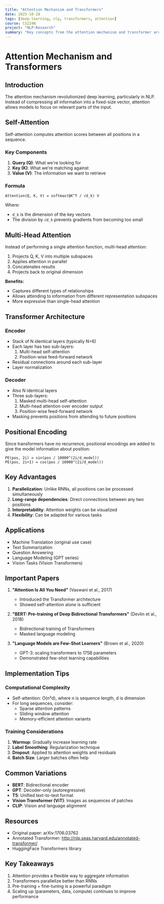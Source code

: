 ```yaml
---
title: "Attention Mechanism and Transformers"
date: 2025-10-28
tags: [deep-learning, nlp, transformers, attention]
course: CS224N
project: "NLP-Research"
summary: "Key concepts from the attention mechanism and transformer architecture"
---
```


# Attention Mechanism and Transformers

## Introduction

The attention mechanism revolutionized deep learning, particularly in NLP. Instead of compressing all information into a fixed-size vector, attention allows models to focus on relevant parts of the input.

## Self-Attention

Self-attention computes attention scores between all positions in a sequence.

### Key Components

1. **Query (Q)**: What we're looking for
2. **Key (K)**: What we're matching against
3. **Value (V)**: The information we want to retrieve

### Formula

```
Attention(Q, K, V) = softmax(QK^T / √d_k) V
```

Where:
- `d_k` is the dimension of the key vectors
- The division by `√d_k` prevents gradients from becoming too small

## Multi-Head Attention

Instead of performing a single attention function, multi-head attention:
1. Projects Q, K, V into multiple subspaces
2. Applies attention in parallel
3. Concatenates results
4. Projects back to original dimension

**Benefits:**
- Captures different types of relationships
- Allows attending to information from different representation subspaces
- More expressive than single-head attention

## Transformer Architecture

### Encoder
- Stack of N identical layers (typically N=6)
- Each layer has two sub-layers:
  1. Multi-head self-attention
  2. Position-wise feed-forward network
- Residual connections around each sub-layer
- Layer normalization

### Decoder
- Also N identical layers
- Three sub-layers:
  1. Masked multi-head self-attention
  2. Multi-head attention over encoder output
  3. Position-wise feed-forward network
- Masking prevents positions from attending to future positions

## Positional Encoding

Since transformers have no recurrence, positional encodings are added to give the model information about position:

```
PE(pos, 2i) = sin(pos / 10000^(2i/d_model))
PE(pos, 2i+1) = cos(pos / 10000^(2i/d_model))
```

## Key Advantages

1. **Parallelization**: Unlike RNNs, all positions can be processed simultaneously
2. **Long-range dependencies**: Direct connections between any two positions
3. **Interpretability**: Attention weights can be visualized
4. **Flexibility**: Can be adapted for various tasks

## Applications

- Machine Translation (original use case)
- Text Summarization
- Question Answering
- Language Modeling (GPT series)
- Vision Tasks (Vision Transformers)

## Important Papers

1. **"Attention Is All You Need"** (Vaswani et al., 2017)
   - Introduced the Transformer architecture
   - Showed self-attention alone is sufficient

2. **"BERT: Pre-training of Deep Bidirectional Transformers"** (Devlin et al., 2018)
   - Bidirectional training of Transformers
   - Masked language modeling

3. **"Language Models are Few-Shot Learners"** (Brown et al., 2020)
   - GPT-3: scaling transformers to 175B parameters
   - Demonstrated few-shot learning capabilities

## Implementation Tips

### Computational Complexity
- Self-attention: O(n²d), where n is sequence length, d is dimension
- For long sequences, consider:
  - Sparse attention patterns
  - Sliding window attention
  - Memory-efficient attention variants

### Training Considerations
1. **Warmup**: Gradually increase learning rate
2. **Label Smoothing**: Regularization technique
3. **Dropout**: Applied to attention weights and residuals
4. **Batch Size**: Larger batches often help

## Common Variations

- **BERT**: Bidirectional encoder
- **GPT**: Decoder-only (autoregressive)
- **T5**: Unified text-to-text format
- **Vision Transformer (ViT)**: Images as sequences of patches
- **CLIP**: Vision and language alignment

## Resources

- Original paper: arXiv:1706.03762
- Annotated Transformer: http://nlp.seas.harvard.edu/annotated-transformer/
- HuggingFace Transformers library

## Key Takeaways

1. Attention provides a flexible way to aggregate information
2. Transformers parallelize better than RNNs
3. Pre-training + fine-tuning is a powerful paradigm
4. Scaling up (parameters, data, compute) continues to improve performance

